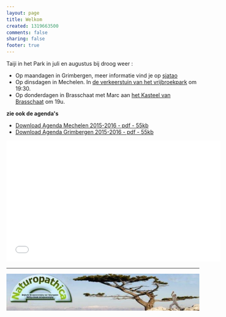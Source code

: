 ```yaml
--- 
layout: page
title: Welkom	
created: 1319663500
comments: false
sharing: false  
footer: true
---
```


Taiji in het Park in juli en augustus bij droog weer :

* Op maandagen in Grimbergen, meer informatie vind je op [sjatao](http://www.sjatao.be/taichi_guldendal.html)
* Op dinsdagen in Mechelen. In [de verkeerstuin van het vrijbroekpark](https://www.google.be/maps/dir//51.0175696,4.4595763/@51.0172566,4.4593295,17z) om 19:30.
* Op donderdagen in Brasschaat met Marc aan [het Kasteel van Brasschaat](https://www.google.com/maps/place/51%C2%B017%2721.4%22N+4%C2%B029%2749.8%22E/@51.289291,4.497171,17z/data=!3m1!4b1!4m2!3m1!1s0x0:0x0?hl=nl) om 19u. 


**zie ook de agenda's** 

* [Download Agenda Mechelen 2015-2016 - pdf - 55kb](/flyers/Agenda_Mechelen_2015-2016.pdf)  
* [Download Agenda Grimbergen 2015-2016 - pdf - 55kb](/flyers/Agenda_Grimbergen_2015-2016.pdf) 


<iframe width="560"  height="315" src="//www.youtube.com/embed/bjQ3ZA9TKTk?rel=0" frameborder="0" allowfullscreen></iframe>


<!--##Jaaroverzicht-->

---

[![Naturopathica](images/naturopathica.jpg)](http://www.naturopathica.be/)
